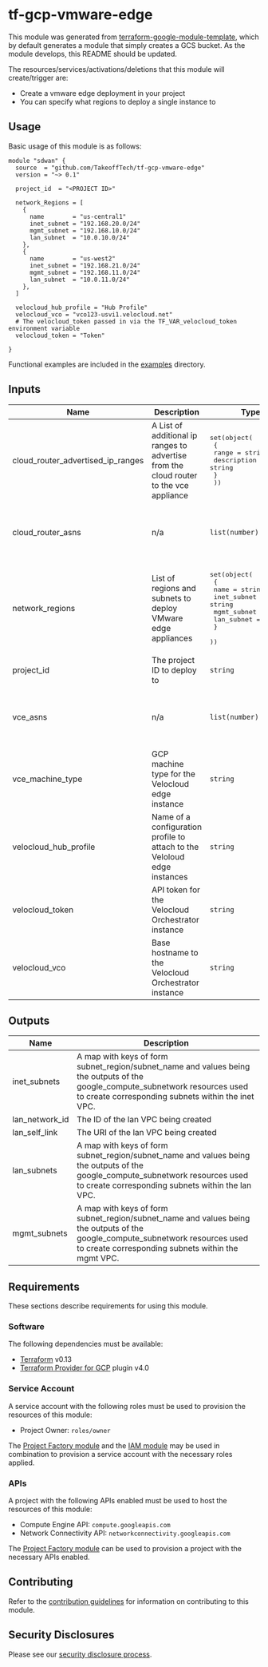 # tf-gcp-vmware-edge

This module was generated from [terraform-google-module-template](https://github.com/terraform-google-modules/terraform-google-module-template/), which by default generates a module that simply creates a GCS bucket. As the module develops, this README should be updated.

The resources/services/activations/deletions that this module will create/trigger are:

- Create a vmware edge deployment in your project
- You can specify what regions to deploy a single instance to

## Usage

Basic usage of this module is as follows:

```hcl
module "sdwan" {
  source  = "github.com/TakeoffTech/tf-gcp-vmware-edge"
  version = "~> 0.1"

  project_id  = "<PROJECT ID>"

  network_Regions = [
    {
      name        = "us-central1"
      inet_subnet = "192.168.20.0/24"
      mgmt_subnet = "192.168.10.0/24"
      lan_subnet  = "10.0.10.0/24"
    },
    {
      name        = "us-west2"
      inet_subnet = "192.168.21.0/24"
      mgmt_subnet = "192.168.11.0/24"
      lan_subnet  = "10.0.11.0/24"
    },
  ]

  velocloud_hub_profile = "Hub Profile"
  velocloud_vco = "vco123-usvi1.velocloud.net"
  # The velocloud_token passed in via the TF_VAR_velocloud_token environment variable
  velocloud_token = "Token"

}
```

Functional examples are included in the
[examples](./examples/) directory.

<!-- BEGINNING OF PRE-COMMIT-TERRAFORM DOCS HOOK -->
## Inputs

| Name | Description | Type | Default | Required |
|------|-------------|------|---------|:--------:|
| cloud\_router\_advertised\_ip\_ranges | A List of additional ip ranges to advertise from the cloud router to the vce appliance | <pre>set(object(<br>    {<br>      range       = string<br>      description = string<br>    }<br>  ))</pre> | `[]` | no |
| cloud\_router\_asns | n/a | `list(number)` | <pre>[<br>  65120,<br>  65121,<br>  65122,<br>  65123<br>]</pre> | no |
| network\_regions | List of regions and subnets to deploy VMware edge appliances | <pre>set(object(<br>    {<br>      name        = string<br>      inet_subnet = string<br>      mgmt_subnet = string<br>      lan_subnet  = string<br>    }<br>  ))</pre> | `[]` | no |
| project\_id | The project ID to deploy to | `string` | n/a | yes |
| vce\_asns | n/a | `list(number)` | <pre>[<br>  65220,<br>  65221,<br>  65222,<br>  65223<br>]</pre> | no |
| vce\_machine\_type | GCP machine type for the Velocloud edge instance | `string` | `"n2-standard-4"` | no |
| velocloud\_hub\_profile | Name of a configuration profile to attach to the Veloloud edge instances | `string` | `"Hubs-Test"` | no |
| velocloud\_token | API token for the Velocloud Orchestrator instance | `string` | n/a | yes |
| velocloud\_vco | Base hostname to the Velocloud Orchestrator instance | `string` | n/a | yes |

## Outputs

| Name | Description |
|------|-------------|
| inet\_subnets | A map with keys of form subnet\_region/subnet\_name and values being the outputs of the google\_compute\_subnetwork resources used to create corresponding subnets within the inet VPC. |
| lan\_network\_id | The ID of the lan VPC being created |
| lan\_self\_link | The URI of the lan VPC being created |
| lan\_subnets | A map with keys of form subnet\_region/subnet\_name and values being the outputs of the google\_compute\_subnetwork resources used to create corresponding subnets within the lan VPC. |
| mgmt\_subnets | A map with keys of form subnet\_region/subnet\_name and values being the outputs of the google\_compute\_subnetwork resources used to create corresponding subnets within the mgmt VPC. |

<!-- END OF PRE-COMMIT-TERRAFORM DOCS HOOK -->

## Requirements

These sections describe requirements for using this module.

### Software

The following dependencies must be available:

- [Terraform][terraform] v0.13
- [Terraform Provider for GCP][terraform-provider-gcp] plugin v4.0

### Service Account

A service account with the following roles must be used to provision
the resources of this module:

- Project Owner: `roles/owner`

The [Project Factory module][project-factory-module] and the
[IAM module][iam-module] may be used in combination to provision a
service account with the necessary roles applied.

### APIs

A project with the following APIs enabled must be used to host the
resources of this module:

- Compute Engine API: `compute.googleapis.com`
- Network Connectivity API: `networkconnectivity.googleapis.com`

The [Project Factory module][project-factory-module] can be used to
provision a project with the necessary APIs enabled.

## Contributing

Refer to the [contribution guidelines](./CONTRIBUTING.md) for
information on contributing to this module.

[iam-module]: https://registry.terraform.io/modules/terraform-google-modules/iam/google
[project-factory-module]: https://registry.terraform.io/modules/terraform-google-modules/project-factory/google
[terraform-provider-gcp]: https://www.terraform.io/docs/providers/google/index.html
[terraform]: https://www.terraform.io/downloads.html

## Security Disclosures

Please see our [security disclosure process](./SECURITY.md).
